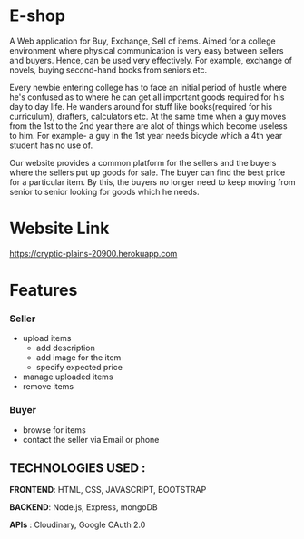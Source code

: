 # E-shop
A Web application for Buy, Exchange, Sell of items. Aimed for a college environment where physical communication is very easy between sellers and buyers. Hence, can be used very effectively. For example, exchange of novels, buying second-hand books from seniors etc.

Every newbie entering college has to face an initial period of hustle where he's confused as to where he can get all important goods required for his day to day life. He wanders around for stuff like books(required for his curriculum), drafters, calculators etc. At the same time when a guy moves from the 1st to the 2nd year there are alot of things which become useless to him. For example- a guy in the 1st year needs bicycle which a 4th year student has no use of.

Our website provides a common platform for the sellers and the buyers where the sellers put up goods for sale. The buyer can find the best price for a particular item. By this, the buyers no longer need to keep moving from senior to senior looking for goods which he needs.

# Website Link
https://cryptic-plains-20900.herokuapp.com

# Features

### Seller
- upload items
  - add description
  - add image for the item
  - specify expected price
- manage uploaded items
- remove items

### Buyer

- browse for items
- contact the seller via Email or phone

 ## TECHNOLOGIES USED :
 
 **FRONTEND**: HTML, CSS, JAVASCRIPT, BOOTSTRAP

 **BACKEND**: Node.js, Express, mongoDB

 **APIs** : Cloudinary, Google OAuth 2.0
